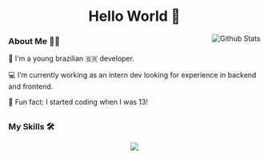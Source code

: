 
<h1 align='center'> Hello World 👋</h1>

  <img
    align="right"
    src="https://github-readme-streak-stats.herokuapp.com/?user=Espirandel&theme=dark&hide_border=false"
    alt="Github Stats"
  />


###  About Me 👩‍💻 

🦎 I'm a young brazilian 🇧🇷 developer. 

💻 I’m currently working as an intern dev looking for experience in backend and frontend. 

🚀 Fun fact: I started coding when I was 13!

<h2></h2>

### My Skills 🛠️

<p align="center">
  <a href="https://skillicons.dev">
    <img src="https://skillicons.dev/icons?i=js,ts,nodejs,html,css,react,angular,python,gamemakerstudio,discordjs,django" />
  </a>
</p>
